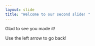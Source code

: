 ```yaml
---
layout: slide
title: "Welcome to our second slide! "
---
```

Glad to see you made it!

Use the left arrow to go back! 
